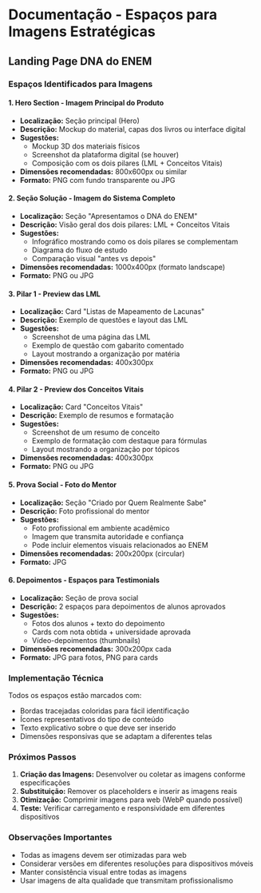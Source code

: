# Documentação - Espaços para Imagens Estratégicas

## Landing Page DNA do ENEM

### Espaços Identificados para Imagens

#### 1. **Hero Section - Imagem Principal do Produto**
- **Localização:** Seção principal (Hero)
- **Descrição:** Mockup do material, capas dos livros ou interface digital
- **Sugestões:** 
  - Mockup 3D dos materiais físicos
  - Screenshot da plataforma digital (se houver)
  - Composição com os dois pilares (LML + Conceitos Vitais)
- **Dimensões recomendadas:** 800x600px ou similar
- **Formato:** PNG com fundo transparente ou JPG

#### 2. **Seção Solução - Imagem do Sistema Completo**
- **Localização:** Seção "Apresentamos o DNA do ENEM"
- **Descrição:** Visão geral dos dois pilares: LML + Conceitos Vitais
- **Sugestões:**
  - Infográfico mostrando como os dois pilares se complementam
  - Diagrama do fluxo de estudo
  - Comparação visual "antes vs depois"
- **Dimensões recomendadas:** 1000x400px (formato landscape)
- **Formato:** PNG ou JPG

#### 3. **Pilar 1 - Preview das LML**
- **Localização:** Card "Listas de Mapeamento de Lacunas"
- **Descrição:** Exemplo de questões e layout das LML
- **Sugestões:**
  - Screenshot de uma página das LML
  - Exemplo de questão com gabarito comentado
  - Layout mostrando a organização por matéria
- **Dimensões recomendadas:** 400x300px
- **Formato:** PNG ou JPG

#### 4. **Pilar 2 - Preview dos Conceitos Vitais**
- **Localização:** Card "Conceitos Vitais"
- **Descrição:** Exemplo de resumos e formatação
- **Sugestões:**
  - Screenshot de um resumo de conceito
  - Exemplo de formatação com destaque para fórmulas
  - Layout mostrando a organização por tópicos
- **Dimensões recomendadas:** 400x300px
- **Formato:** PNG ou JPG

#### 5. **Prova Social - Foto do Mentor**
- **Localização:** Seção "Criado por Quem Realmente Sabe"
- **Descrição:** Foto profissional do mentor
- **Sugestões:**
  - Foto profissional em ambiente acadêmico
  - Imagem que transmita autoridade e confiança
  - Pode incluir elementos visuais relacionados ao ENEM
- **Dimensões recomendadas:** 200x200px (circular)
- **Formato:** JPG

#### 6. **Depoimentos - Espaços para Testimonials**
- **Localização:** Seção de prova social
- **Descrição:** 2 espaços para depoimentos de alunos aprovados
- **Sugestões:**
  - Fotos dos alunos + texto do depoimento
  - Cards com nota obtida + universidade aprovada
  - Vídeo-depoimentos (thumbnails)
- **Dimensões recomendadas:** 300x200px cada
- **Formato:** JPG para fotos, PNG para cards

### Implementação Técnica

Todos os espaços estão marcados com:
- Bordas tracejadas coloridas para fácil identificação
- Ícones representativos do tipo de conteúdo
- Texto explicativo sobre o que deve ser inserido
- Dimensões responsivas que se adaptam a diferentes telas

### Próximos Passos

1. **Criação das Imagens:** Desenvolver ou coletar as imagens conforme especificações
2. **Substituição:** Remover os placeholders e inserir as imagens reais
3. **Otimização:** Comprimir imagens para web (WebP quando possível)
4. **Teste:** Verificar carregamento e responsividade em diferentes dispositivos

### Observações Importantes

- Todas as imagens devem ser otimizadas para web
- Considerar versões em diferentes resoluções para dispositivos móveis
- Manter consistência visual entre todas as imagens
- Usar imagens de alta qualidade que transmitam profissionalismo

